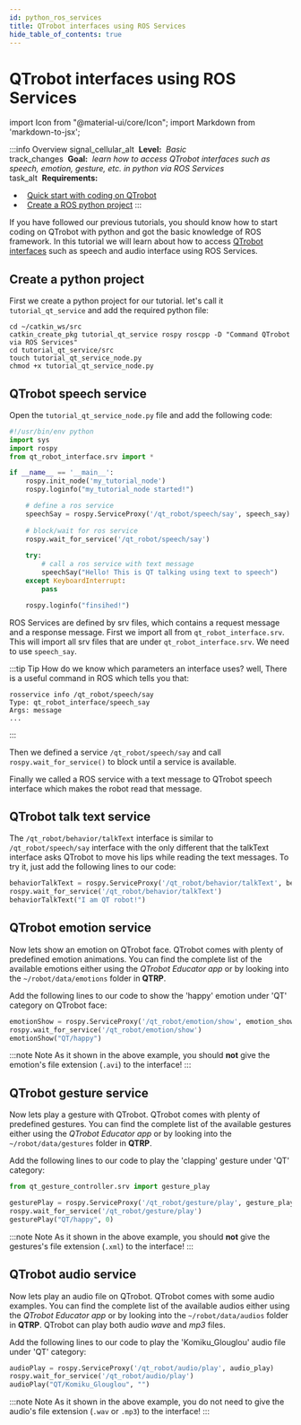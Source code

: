 ```yaml
---
id: python_ros_services
title: QTrobot interfaces using ROS Services
hide_table_of_contents: true
---
```


# QTrobot interfaces using ROS Services

import Icon from "@material-ui/core/Icon";
import Markdown from 'markdown-to-jsx';

:::info Overview
<Icon>signal_cellular_alt</Icon> <Markdown>&nbsp;**Level:**&nbsp; *Basic*</Markdown>
<br/> <Icon> track_changes </Icon> <Markdown>&nbsp;**Goal:**&nbsp; *learn how to access QTrobot interfaces such as speech, emotion, gesture, etc. in python via ROS Services*</Markdown>
<br/> <Icon> task_alt </Icon> <Markdown>&nbsp;**Requirements:**</Markdown>

  - &nbsp;&nbsp;[Quick start with coding on QTrobot](/docs/intro_code)
  - &nbsp;&nbsp;[Create a ROS python project](/docs/tutorials/python/python_ros_project)
:::

If you have followed our previous tutorials, you should know how to start coding on QTrobot with python and got the basic knowledge of ROS framework. In this tutorial we will learn about how to access [QTrobot interfaces](/docs/api_ros#list-of-available-interfaces) such as speech and audio interface using ROS Services. 

## Create a python project 
First we create a python project for our tutorial. let's call it `tutorial_qt_service` and add the required python file: 

```
cd ~/catkin_ws/src
catkin_create_pkg tutorial_qt_service rospy roscpp -D "Command QTrobot via ROS Services"
cd tutorial_qt_service/src
touch tutorial_qt_service_node.py
chmod +x tutorial_qt_service_node.py
```

## QTrobot speech service 
Open the `tutorial_qt_service_node.py` file and add the following code:

```python
#!/usr/bin/env python
import sys
import rospy
from qt_robot_interface.srv import *

if __name__ == '__main__':
    rospy.init_node('my_tutorial_node')
    rospy.loginfo("my_tutorial_node started!")

    # define a ros service
    speechSay = rospy.ServiceProxy('/qt_robot/speech/say', speech_say)
    
    # block/wait for ros service
    rospy.wait_for_service('/qt_robot/speech/say') 
   
    try:
        # call a ros service with text message
        speechSay("Hello! This is QT talking using text to speech")
    except KeyboardInterrupt:
        pass

    rospy.loginfo("finsihed!")

```

ROS Services are defined by srv files, which contains a request message and a response message. First we import all from `qt_robot_interface.srv`. This will import all srv files that are under `qt_robot_interface.srv`. We need to use `speech_say`. 

:::tip Tip
How do we know which parameters an interface uses? well, There is a useful command in ROS which tells you that: 
```
rosservice info /qt_robot/speech/say
Type: qt_robot_interface/speech_say
Args: message
...
```
:::

Then we defined a service `/qt_robot/speech/say` and call `rospy.wait_for_service()` to block until a service is available. 

Finally we called a ROS service with a text message to QTrobot speech interface which makes the robot read that message. 

## QTrobot talk text service 
The `/qt_robot/behavior/talkText` interface is similar to `/qt_robot/speech/say` interface with the only different that the talkText interface asks QTrobot to move his lips while reading the text messages. To try it, just add the following lines to our code:

```python
behaviorTalkText = rospy.ServiceProxy('/qt_robot/behavior/talkText', behavior_talk_text)
rospy.wait_for_service('/qt_robot/behavior/talkText')
behaviorTalkText("I am QT robot!")
```

## QTrobot emotion service 
Now lets show an emotion on QTrobot face. QTrobot comes with plenty of predefined emotion animations. You can find the complete list of the available emotions either using the *QTrobot Educator app* or by looking into the `~/robot/data/emotions` folder in **QTRP**.  

Add the following lines to our code to show the 'happy' emotion under 'QT' category on QTrobot face: 

```python 
emotionShow = rospy.ServiceProxy('/qt_robot/emotion/show', emotion_show)
rospy.wait_for_service('/qt_robot/emotion/show')
emotionShow("QT/happy")
```

:::note Note
As it shown in the above example, you should **not** give the emotion's file extension (`.avi`) to the interface! 
:::

## QTrobot gesture service 
Now lets play a gesture with QTrobot. QTrobot comes with plenty of predefined gestures. You can find the complete list of the available gestures either using the *QTrobot Educator app* or by looking into the `~/robot/data/gestures` folder in **QTRP**.  

Add the following lines to our code to play the 'clapping' gesture under 'QT' category: 
```python 
from qt_gesture_controller.srv import gesture_play

gesturePlay = rospy.ServiceProxy('/qt_robot/gesture/play', gesture_play)
rospy.wait_for_service('/qt_robot/gesture/play')
gesturePlay("QT/happy", 0)
```

:::note Note
As it shown in the above example, you should **not** give the gestures's file extension (`.xml`) to the interface! 
:::

## QTrobot audio service 
Now lets play an audio file on QTrobot. QTrobot comes with some audio examples. You can find the complete list of the available audios either using the *QTrobot Educator app* or by looking into the `~/robot/data/audios` folder in **QTRP**.  QTrobot can play both audio *wave* and *mp3* files. 


Add the following lines to our code to play the 'Komiku_Glouglou' audio file under 'QT' category: 
```python 
audioPlay = rospy.ServiceProxy('/qt_robot/audio/play', audio_play)
rospy.wait_for_service('/qt_robot/audio/play')
audioPlay("QT/Komiku_Glouglou", "")
```

:::note Note
As it shown in the above example, you do not need to give the audio's file extension (`.wav` or `.mp3`) to the interface! 
:::

